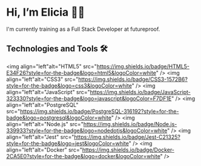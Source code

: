 # Hi, I’m Elicia 👋🏽

I'm currently training as a Full Stack Developer at futureproof.

## Technologies and Tools 🛠️

<img align="left"alt="HTML5" src="https://img.shields.io/badge/HTML5-E34F26?style=for-the-badge&logo=html5&logoColor=white" />
<img align="left"alt="CSS3" src="https://img.shields.io/badge/CSS3-1572B6?style=for-the-badge&logo=css3&logoColor=white" />
<img align="left"alt="JavaScript" src="https://img.shields.io/badge/JavaScript-323330?style=for-the-badge&logo=javascript&logoColor=F7DF1E" />
<img align="left"alt="PostgreSQL" src="https://img.shields.io/badge/PostgreSQL-316192?style=for-the-badge&logo=postgresql&logoColor=white" />
<img align="left"alt="Node.js" src="https://img.shields.io/badge/Node.js-339933?style=for-the-badge&logo=nodedotjs&logoColor=white" />
<img align="left"alt="Jest" src="https://img.shields.io/badge/Jest-C21325?style=for-the-badge&logo=jest&logoColor=white" />
<img align="left"alt="Docker" src="https://img.shields.io/badge/Docker-2CA5E0?style=for-the-badge&logo=docker&logoColor=white" />
